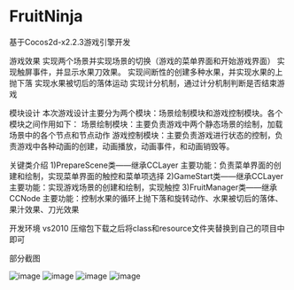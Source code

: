 # FruitNinja
基于Cocos2d-x2.2.3游戏引擎开发


游戏效果
实现两个场景并实现场景的切换（游戏的菜单界面和开始游戏界面）
实现触屏事件，并显示水果刀效果。
实现间断性的创建多种水果，并实现水果的上抛下落
实现水果被切后的落体运动
实现计分机制，通过计分机制判断是否结束游戏


模块设计
本次游戏设计主要分为两个模块：场景绘制模块和游戏控制模块。各个模块之间作用如下：
场景绘制模块：主要负责游戏中两个静态场景的绘制，加载场景中的各个节点和节点动作
游戏控制模块：主要负责游戏进行状态的控制，负责游戏中各种动画的创建，动画播放，动画事件，和动画销毁等。

关键类介绍
1)PrepareScene类——继承CCLayer
主要功能：负责菜单界面的创建和绘制，实现菜单界面的触控和菜单项选择
2)GameStart类——继承CCLayer
主要功能：实现游戏场景的创建和绘制，实现触控
3)FruitManager类——继承CCNode
主要功能：控制水果的循环上抛下落和旋转动作、水果被切后的落体、果汁效果、刀光效果

开发环境 vs2010
压缩包下载之后将class和resource文件夹替换到自己的项目中即可


部分截图



![image](https://user-images.githubusercontent.com/126632187/225497304-e584ab71-5b88-4fb0-92c8-ad1a42d2592d.png)
![image](https://user-images.githubusercontent.com/126632187/225496569-d050aef0-91c1-44c1-b362-9cfcc6cfa199.png)
![image](https://user-images.githubusercontent.com/126632187/225496646-7ba7da51-86e1-4298-a9fe-a47665e5251d.png)
![image](https://user-images.githubusercontent.com/126632187/225497239-ae065e2b-d1a7-45b9-8c70-9daadf31e50d.png)




